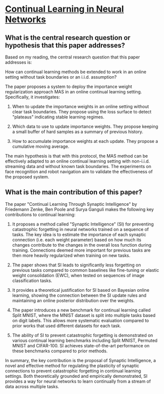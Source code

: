 # [Continual Learning in Neural Networks](https://arxiv.org/abs/1910.02718v2)

## What is the central research question or hypothesis that this paper addresses?

 Based on my reading, the central research question that this paper addresses is: 

How can continual learning methods be extended to work in an online setting without task boundaries or an i.i.d. assumption?

The paper proposes a system to deploy the importance weight regularization approach MAS in an online continual learning setting. Specifically, it investigates:

1) When to update the importance weights in an online setting without clear task boundaries. They propose using the loss surface to detect "plateaus" indicating stable learning regimes.

2) Which data to use to update importance weights. They propose keeping a small buffer of hard samples as a summary of previous history. 

3) How to accumulate importance weights at each update. They propose a cumulative moving average.

The main hypothesis is that with this protocol, the MAS method can be effectively adapted to an online continual learning setting with non-i.i.d. streaming data and without known task boundaries. The experiments on face recognition and robot navigation aim to validate the effectiveness of the proposed system.


## What is the main contribution of this paper?

 The paper "Continual Learning Through Synaptic Intelligence" by Friedemann Zenke, Ben Poole and Surya Ganguli makes the following key contributions to continual learning:

1. It proposes a method called "Synaptic Intelligence" (SI) for preventing catastrophic forgetting in neural networks trained on a sequence of tasks. The key idea is to estimate the importance of each synaptic connection (i.e. each weight parameter) based on how much its changes contribute to the changes in the overall loss function during training. Connections deemed more important for previous tasks are then more heavily regularized when training on new tasks.

2. The paper shows that SI leads to significantly less forgetting on previous tasks compared to common baselines like fine-tuning or elastic weight consolidation (EWC), when tested on sequences of image classification tasks.

3. It provides a theoretical justification for SI based on Bayesian online learning, showing the connection between the SI update rules and maintaining an online posterior distribution over the weights.

4. The paper introduces a new benchmark for continual learning called Split MNIST, where the MNIST dataset is split into multiple tasks based on digit labels. This allows more systematic evaluation compared to prior works that used different datasets for each task.

5. The ability of SI to prevent catastrophic forgetting is demonstrated on various continual learning benchmarks including Split MNIST, Permuted MNIST and CIFAR-100. SI achieves state-of-the-art performance on these benchmarks compared to prior methods.

In summary, the key contribution is the proposal of Synaptic Intelligence, a novel and effective method for regulating the plasticity of synaptic connections to prevent catastrophic forgetting in continual learning settings. Both theoretically grounded and empirically demonstrated, SI provides a way for neural networks to learn continually from a stream of data across multiple tasks.
